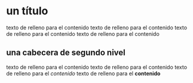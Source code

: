 
# un título

texto de relleno para el contenido
texto de relleno para el contenido
texto de relleno para el contenido
texto de relleno para el contenido

## una cabecera de segundo nivel

texto de relleno para el contenido
texto de relleno para el contenido
texto de relleno para el *contenido*
texto de relleno para el **contenido**

